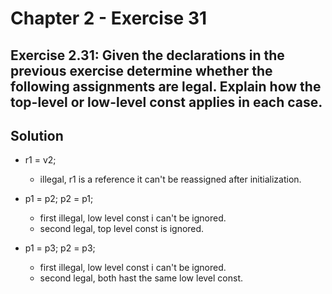 # Chapter 2 - Exercise 31

## Exercise 2.31: Given the declarations in the previous exercise determine whether the following assignments are legal. Explain how the top-level or low-level const applies in each case.

## Solution

- r1 = v2;
    - illegal, r1 is a reference it can't be reassigned after initialization.

- p1 = p2; p2 = p1;
    - first illegal, low level const i can't be ignored.
    - second legal, top level const is ignored.

- p1 = p3; p2 = p3;
    - first illegal, low level const i can't be ignored.
    - second legal, both hast the same low level const. 